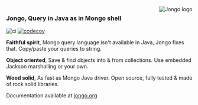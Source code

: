 <img src="https://github.com/bguerout/jongo/raw/gh-pages/assets/img/jongo_big.png" alt="Jongo logo" title="Jongo" align="right"/>

### Jongo, Query in Java as in Mongo shell

![ci](https://github.com/bguerout/jongo/actions/workflows/test.yml/badge.svg?branch=releases/1.5.x)
[![codecov](https://codecov.io/gh/bguerout/jongo/branch/master/graph/badge.svg?token=x5SRoEqidT)](https://codecov.io/gh/bguerout/jongo)

**Faithful spirit**, Mongo query language isn't available in Java, Jongo fixes that. Copy/paste your queries to string.

**Object oriented**, Save & find objects into & from collections. Use embedded Jackson marshalling or your own.

**Wood solid**, As fast as Mongo Java driver. Open source, fully tested & made of rock solid libraries.


Documentation available at <a href="http://www.jongo.org/">jongo.org</a>
